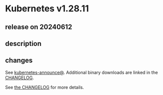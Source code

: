 # Kubernetes v1.28.11

## release on 20240612

## description

## changes

See <a href="https://groups.google.com/forum/#!forum/kubernetes-announce" rel="nofollow">kubernetes-announce@</a>. Additional binary downloads are linked in the <a href="https://github.com/kubernetes/kubernetes/blob/master/CHANGELOG/CHANGELOG-1.28.md">CHANGELOG</a>.

See <a href="https://github.com/kubernetes/kubernetes/blob/master/CHANGELOG/CHANGELOG-1.28.md">the CHANGELOG</a> for more details.

